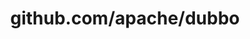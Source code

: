 ---
layout: post
title: github.com/apache/dubbo
categories: link
tags: [انگلیسی, گیت‌هاب, برنامه‌نویسی]
---